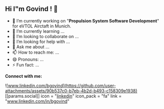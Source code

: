 ##                                                  Hi I"m Govind ! 👋

<!--
**bhardwajgovind/bhardwajgovind** is a ✨ _special_ ✨ repository because its `README.md` (this file) appears on your GitHub profile
-->

- 🔭 I’m currently working on "**Propulsion System Software Development**" for eVTOL Airctaft in Munich.
- 🌱 I’m currently learning ...
- 👯 I’m looking to collaborate on ...
- 🤔 I’m looking for help with ...
- 💬 Ask me about ...
- 📫 How to reach me: ...
- 😄 Pronouns: ...
- ⚡ Fun fact: ...

 **Connect with me:**
 

![www.linkedin.com/bgovind](https://github.com/user-attachments/assets/90b537c0-b7eb-4b2d-b493-c158309e1938) [[params.social]]
    icon = "[linkedin](https://github.com/user-attachments/assets/90b537c0-b7eb-4b2d-b493-c158309e1938)"
    icon_pack = "fa"
    link = "www.linkedin.com/in/bgovind"

  

